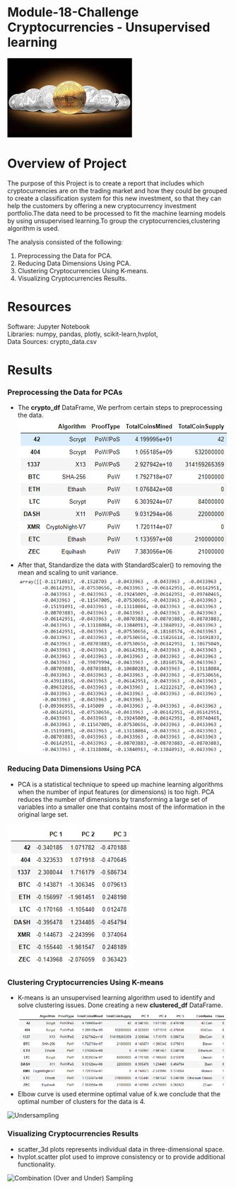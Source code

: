 # Module-18-Challenge Cryptocurrencies - Unsupervised learning
![download](/Image/download.png)<br>
# Overview of Project #
The purpose of this Project is to create a report that includes which cryptocurrencies are on the trading market and how they could be grouped to create a classification system for this new investment, so that they can help the customers by offering a new cryptocurrency investment portfolio.The data need to be processed to fit the machine learning models by using unsupervised learning.To group the cryptocurrencies,clustering algorithm is used.

The analysis consisted of the following:
1. Preprocessing the Data for PCA.
2. Reducing Data Dimensions Using PCA.
3. Clustering Cryptocurrencies Using K-means.
4. Visualizing Cryptocurrencies Results.

# Resources #
Software: Jupyter Notebook <br>
Libraries: numpy, pandas, plotly, scikit-learn,hvplot,<br>
Data Sources: crypto_data.csv

# Results #
### Preprocessing the Data for PCAs ###
- The **crypto_df** DataFrame, We perfrom certain steps to preprocessing the data.<br>
![crypto_df](/Image/crypto_df.png)<br>
- After that, Standardize the data with StandardScaler() to removing the mean and scaling to unit variance.<br>
![Standard](/Image/Standard.png)<br>

### Reducing Data Dimensions Using PCA ###
- PCA is a statistical technique to speed up machine learning algorithms when the number of input features (or dimensions) is too high. PCA reduces the number of dimensions by transforming a large set of variables into a smaller one that contains most of the information in the original large set.<br>

![PCA](/Image/PCA.png)

### Clustering Cryptocurrencies Using K-means ###
- K-means is an unsupervised learning algorithm used to identify and solve clustering issues. Done creating a new **clustered_df** DataFrame.<br>
![clustered_df](/Image/clustered_df.png)<br>
- Elbow curve is used etermine optimal value of k.we conclude that the optimal number of clusters for the data is 4.<br>

![Undersampling](/Image/Undersampling.png)<br>

### Visualizing Cryptocurrencies Results ###
- scatter_3d plots represents individual data in three-dimensional space.
- hvplot.scatter plot used to improve consistency or to provide additional functionality.<br>

![Combination (Over and Under) Sampling](/Image/Combination_(Over_and_Under)_Sampling.png)

